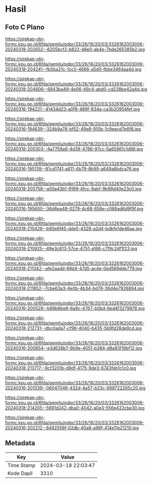 # Hasil

## Foto C Plano

https://sirekap-obj-formc.kpu.go.id/6fda/pemilu/pdpr/33/26/16/20/03/3326162003006-20240318-202652--8205bcf2-b822-48e0-ab4e-7bde265385b2.jpg

https://sirekap-obj-formc.kpu.go.id/6fda/pemilu/pdpr/33/26/16/20/03/3326162003006-20240318-204241--fb5ba21c-1cc0-4666-a5d0-fbbe3464aa4d.jpg

https://sirekap-obj-formc.kpu.go.id/6fda/pemilu/pdpr/33/26/16/20/03/3326162003006-20240318-204806--6843ba49-4e06-49c4-abd0-cd238be42a4d.jpg

https://sirekap-obj-formc.kpu.go.id/6fda/pemilu/pdpr/33/26/16/20/03/3326162003006-20240316-194221--41434d23-a0f8-489f-834a-ca3b20954fef.jpg

https://sirekap-obj-formc.kpu.go.id/6fda/pemilu/pdpr/33/26/16/20/03/3326162003006-20240316-194639--324b9a78-bf52-49e8-910b-1c9eecd7e6f8.jpg

https://sirekap-obj-formc.kpu.go.id/6fda/pemilu/pdpr/33/26/16/20/03/3326162003006-20240318-205303--4a7758a8-4d39-4786-97cc-5a65861c1d86.jpg

https://sirekap-obj-formc.kpu.go.id/6fda/pemilu/pdpr/33/26/16/20/03/3326162003006-20240316-195139--81cd1741-a611-4b79-8b99-a649a8bdca76.jpg

https://sirekap-obj-formc.kpu.go.id/6fda/pemilu/pdpr/33/26/16/20/03/3326162003006-20240318-205758--a50a43b1-9169-4fcc-9abf-9b99d40e23c0.jpg

https://sirekap-obj-formc.kpu.go.id/6fda/pemilu/pdpr/33/26/16/20/03/3326162003006-20240316-195600--36d6ea48-0279-4c68-858e-c068ad6d9f9f.jpg

https://sirekap-obj-formc.kpu.go.id/6fda/pemilu/pdpr/33/26/16/20/03/3326162003006-20240318-210426--b90e6f45-dde5-4328-a2d4-bdbfe1de46aa.jpg

https://sirekap-obj-formc.kpu.go.id/6fda/pemilu/pdpr/33/26/16/20/03/3326162003006-20240318-210925--49e3c613-57ce-4751-a168-c7f9c2df1f23.jpg

https://sirekap-obj-formc.kpu.go.id/6fda/pemilu/pdpr/33/26/16/20/03/3326162003006-20240318-211342--afe2aadd-69d4-47d5-ac4e-0ed569dde779.jpg

https://sirekap-obj-formc.kpu.go.id/6fda/pemilu/pdpr/33/26/16/20/03/3326162003006-20240318-211852--7cbe63a3-4e0b-4b34-bd76-36d4e7926894.jpg

https://sirekap-obj-formc.kpu.go.id/6fda/pemilu/pdpr/33/26/16/20/03/3326162003006-20240316-200529--b99b6be8-6a9c-4767-b0bd-6ed4f3279978.jpg

https://sirekap-obj-formc.kpu.go.id/6fda/pemilu/pdpr/33/26/16/20/03/3326162003006-20240318-212731--dbc0ada7-cf96-4040-b435-5b9fd28de9cd.jpg

https://sirekap-obj-formc.kpu.go.id/6fda/pemilu/pdpr/33/26/16/20/03/3326162003006-20240316-200854--e3d628b7-9b9e-4051-b384-d8a83f19bf12.jpg

https://sirekap-obj-formc.kpu.go.id/6fda/pemilu/pdpr/33/26/16/20/03/3326162003006-20240318-213717--9cf3201b-d9df-4175-9de3-6743feb1c1c0.jpg

https://sirekap-obj-formc.kpu.go.id/6fda/pemilu/pdpr/33/26/16/20/03/3326162003006-20240316-201339--06047046-432d-4a57-b23c-998722265c20.jpg

https://sirekap-obj-formc.kpu.go.id/6fda/pemilu/pdpr/33/26/16/20/03/3326162003006-20240318-214205--5691d242-dba0-4042-a0e3-556e422cbe30.jpg

https://sirekap-obj-formc.kpu.go.id/6fda/pemilu/pdpr/33/26/16/20/03/3326162003006-20240316-202212--8492556f-02db-40a8-a96f-414e11e21210.jpg


## Metadata

| Key        | Value               |
| ---------- | ------------------- |
| Time Stamp | 2024-03-18 22:03:47 |
| Kode Dapil | 3310                |



